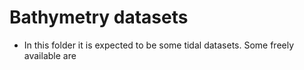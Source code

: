 Bathymetry datasets
==============================

* In this folder it is expected to be some tidal datasets. Some freely available are


